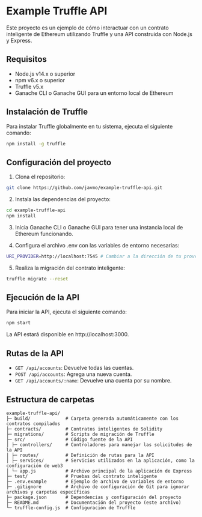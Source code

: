 # Example Truffle API

Este proyecto es un ejemplo de cómo interactuar con un contrato inteligente de Ethereum utilizando Truffle y una API construida con Node.js y Express.

## Requisitos

- Node.js v14.x o superior
- npm v6.x o superior
- Truffle v5.x
- Ganache CLI o Ganache GUI para un entorno local de Ethereum

## Instalación de Truffle

Para instalar Truffle globalmente en tu sistema, ejecuta el siguiente comando:

```sh
npm install -g truffle
```

## Configuración del proyecto

1. Clona el repositorio:

```sh
git clone https://github.com/javmo/example-truffle-api.git
```

2. Instala las dependencias del proyecto:
```sh
cd example-truffle-api
npm install
```

3. Inicia Ganache CLI o Ganache GUI para tener una instancia local de Ethereum funcionando.

4. Configura el archivo .env con las variables de entorno necesarias:
```sh 
URI_PROVIDER=http://localhost:7545 # Cambiar a la dirección de tu proveedor Ethereum
```

5. Realiza la migración del contrato inteligente:
```sh 
truffle migrate --reset
```

## Ejecución de la API
Para iniciar la API, ejecuta el siguiente comando:

```sh
npm start
```

La API estará disponible en http://localhost:3000.

## Rutas de la API
- `GET /api/accounts`: Devuelve todas las cuentas.
- `POST /api/accounts`: Agrega una nueva cuenta.
- `GET /api/accounts/:name`: Devuelve una cuenta por su nombre.

## Estructura de carpetas
```
example-truffle-api/
├─ build/             # Carpeta generada automáticamente con los contratos compilados
├─ contracts/         # Contratos inteligentes de Solidity
├─ migrations/        # Scripts de migración de Truffle
├─ src/               # Código fuente de la API
│ ├─ controllers/     # Controladores para manejar las solicitudes de la API
│ ├─ routes/          # Definición de rutas para la API
│ ├─ services/        # Servicios utilizados en la aplicación, como la configuración de web3
│ └─ app.js           # Archivo principal de la aplicación de Express
├─ test/              # Pruebas del contrato inteligente
├─ .env.example       # Ejemplo de archivo de variables de entorno
├─ .gitignore         # Archivo de configuración de Git para ignorar archivos y carpetas específicas
├─ package.json       # Dependencias y configuración del proyecto
├─ README.md          # Documentación del proyecto (este archivo)
└─ truffle-config.js  # Configuración de Truffle
```

